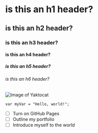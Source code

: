 # is this an h1 header?
## is this an h2 header?
### is this an h3 header?
#### is this an h4 header?
##### is this an h5 header?
###### is this an h6 header?

![Image of Yaktocat](https://octodex.github.com/images/yaktocat.png)

```
var myVar = "Hello, world!";
```

- [ ] Turn on GitHub Pages
- [ ] Outline my portfolio
- [ ] Introduce myself to the world
